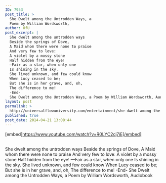 ```yaml
---
ID: 7953
post_title: >
  She Dwelt among the Untrodden Ways, a
  Poem by William Wordsworth,
author: UfU
post_excerpt: |
  She dwelt among the untrodden ways
  Beside the springs of Dove,
  A Maid whom there were none to praise
  And very few to love:
  A violet by a mossy stone
  Half hidden from the eye!
  —Fair as a star, when only one
  Is shining in the sky.
  She lived unknown, and few could know
  When Lucy ceased to be;
  But she is in her grave, and, oh,
  The difference to me!
  -End-
  She Dwelt among the Untrodden Ways, a Poem by William Wordsworth, Audiobook
layout: post
permalink: >
  http://universalflowuniversity.com/entertainment/she-dwelt-among-the-untrodden-ways-a-poem-by-william-wordsworth/
published: true
post_date: 2014-04-21 13:08:44
---
```

[embed]https://www.youtube.com/watch?v=R0LYC2cj7iE[/embed]</br></br>
<p>She dwelt among the untrodden ways
         Beside the springs of Dove,
A Maid whom there were none to praise
         And very few to love:
A violet by a mossy stone
         Half hidden from the eye!
—Fair as a star, when only one
         Is shining in the sky.
She lived unknown, and few could know
         When Lucy ceased to be;
But she is in her grave, and, oh,
         The difference to me!
-End-
She Dwelt among the Untrodden Ways, a Poem by William Wordsworth, Audiobook</p>